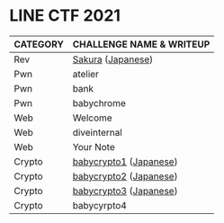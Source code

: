 # LINE CTF 2021

| CATEGORY | CHALLENGE NAME & WRITEUP                                                                                              |
| -------- | --------------------------------------------------------------------------------------------------------------------- |
| Rev      | [Sakura](rev-sakura.md) ([Japanese](https://scrapbox.io/minaminao/LINE_CTF_2021_-_Reversing_-_Sakura))                |
| Pwn      | atelier                                                                                                               |
| Pwn      | bank                                                                                                                  |
| Pwn      | babychrome                                                                                                            |
| Web      | Welcome                                                                                                               |
| Web      | diveinternal                                                                                                          |
| Web      | Your Note                                                                                                             |
| Crypto   | [babycrypto1](crypto-babycrypto1.md) ([Japanese](https://scrapbox.io/minaminao/LINE_CTF_2021_-_Crypto_-_babycrypto1)) |
| Crypto   | [babycrypto2](crypto-babycrypto2.md) ([Japanese](https://scrapbox.io/minaminao/LINE_CTF_2021_-_Crypto_-_babycrypto2)) |
| Crypto   | [babycrypto3](crypto-babycrypto3.md) ([Japanese](https://scrapbox.io/minaminao/LINE_CTF_2021_-_Crypto_-_babycrypto3)) |
| Crypto   | babycyrpto4                                                                                                           |